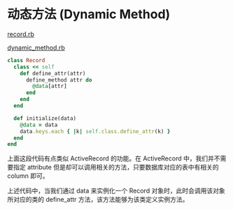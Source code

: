 # 动态方法 (Dynamic Method)

[record.rb](src/dynamic_method/record.rb)

[dynamic_method.rb](src/dynamic_method/dynamic_method.rb)

```ruby
class Record
  class << self
    def define_attr(attr)
      define_method attr do
        @data[attr]
      end
    end
  end

  def initialize(data)
    @data = data
    data.keys.each { |k| self.class.define_attr(k) }
  end
end
```

上面这段代码有点类似 ActiveRecord 的功能。在 ActiveRecord 中，我们并不需要指定 attribute 但是却可以调用相关的方法，只要数据库对应的表中有相关的 column 即可。

上述代码中，当我们通过 data 来实例化一个 Record 对象时，此时会调用该对象所对应的类的 define_attr 方法，该方法能够为该类定义实例方法。
